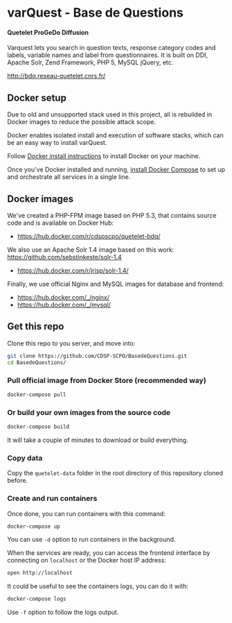 # varQuest - Base de Questions 
#### Quetelet ProGeDo Diffusion

Varquest lets you search in question texts, response category codes and labels, variable names and label from questionnaires. It is built on DDI, Apache Solr, Zend Framework, PHP 5, MySQL jQuery, etc. 

http://bdq.reseau-quetelet.cnrs.fr/ 


## Docker setup

Due to old and unsupported stack used in this project, all is rebuilded in Docker images to reduce the possible attack scope.

Docker enables isolated install and execution of software stacks, which can be an easy way to install varQuest.

Follow [Docker install instructions](https://docs.docker.com/installation/) to install Docker on your machine.

Once you've Docker installed and running, [install Docker Compose](https://docs.docker.com/compose/install/) to set up and orchestrate all services in a single line.



## Docker images

We've created a PHP-FPM image based on PHP 5.3, that contains source code and is available on Docker Hub: 
* https://hub.docker.com/r/cdspscpo/quetelet-bdq/

We also use an Apache Solr 1.4 image based on this work: https://github.com/sebstinkeste/solr-1.4
* https://hub.docker.com/r/jrisp/solr-1.4/

Finally, we use official Nginx and MySQL images for database and frontend:
* https://hub.docker.com/_/nginx/
* https://hub.docker.com/_/mysql/


## Get this repo

Clone this repo to you server, and move into: 
```bash
git clone https://github.com/CDSP-SCPO/BasedeQuestions.git
cd BasedeQuestions/
```

### Pull official image from Docker Store (recommended way)

```bash
docker-compose pull
```

### Or build your own images from the source code

```bash
docker-compose build
```

It will take a couple of minutes to download or build everything.

### Copy data

Copy the `quetelet-data` folder in the root directory of this repository cloned before.

### Create and run containers

Once done, you can run containers with this command:

```bash
docker-compose up
```

You can use `-d` option to run containers in the background. 

When the services are ready, you can access the frontend interface by connecting on `localhost` or the Docker host IP address:

```bash
open http://localhost
```

It could be useful to see the containers logs, you can do it with:

```bash
docker-compose logs
```

Use `-f` option to follow the logs output.
